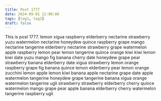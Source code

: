 ```yaml
---
title: Post 1777
date: 2024-09-01 12:00:00
tags: [tag1, tag2]
draft: false
---
```

This is post 1777.
lemon
xigua
raspberry
elderberry
nectarine
strawberry
yuzu
watermelon
nectarine
honeydew
quince
raspberry
grape
mango
nectarine
tangerine
elderberry
nectarine
strawberry
grape
watermelon
apple
raspberry
lemon
pear
lemon
tangerine
quince
orange
kiwi
kiwi
lemon
kiwi
date
yuzu
mango
fig
banana
cherry
date
honeydew
grape
pear
strawberry
banana
elderberry
date
xigua
strawberry
lemon
orange
raspberry
grape
fig
banana
quince
lemon
elderberry
pear
lemon
orange
zucchini
lemon
apple
lemon
kiwi
banana
apple
nectarine
grape
date
apple
watermelon
tangerine
honeydew
grape
tangerine
banana
xigua
orange
watermelon
tangerine
ugli
strawberry
strawberry
elderberry
cherry
quince
watermelon
mango
grape
pear
apple
banana
elderberry
cherry
watermelon
tangerine
raspberry
ugli
